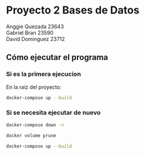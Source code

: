 # Proyecto 2 Bases de Datos  
Anggie Quezada 23643  
Gabriel Bran 23590  
David Dominguez 23712  

## Cómo ejecutar el programa

### Si es la primera ejecucion

En la raiz del proyecto:  

```bash
docker-compose up --build
```

### Si se necesita ejecutar de nuevo

```bash
docker-compose down -v
```

```bash
docker volume prune
```

```bash
docker-compose up --build
```


